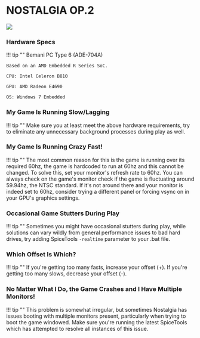 # NOSTALGIA OP.2
<img class="header-logo" src="/img/bemani/nostalgia/op2/logo.png">

### Hardware Specs

!!! tip ""
	Bemani PC Type 6 (ADE-704A)

	Based on an AMD Embedded R Series SoC.

	CPU: Intel Celeron B810

	GPU: AMD Radeon E4690

	OS: Windows 7 Embedded 

### My Game Is Running Slow/Lagging

!!! tip ""
	Make sure you at least meet the above hardware requirements, try to eliminate any unnecessary background processes during play as well.

### My Game Is Running Crazy Fast!

!!! tip ""
	The most common reason for this is the game is running over its required 60hz, the game is hardcoded to run at 60hz and this cannot be changed. To solve this, set your monitor's refresh rate to 60hz. You can always check on the game's monitor check if the game is fluctuating around 59.94hz, the NTSC standard. If it's not around there and your monitor is indeed set to 60hz, consider trying a different panel or forcing vsync on in your GPU's graphics settings.

### Occasional Game Stutters During Play

!!! tip ""
	Sometimes you might have occasional stutters during play, while solutions can vary wildly from general performance issues to bad hard drives, try adding SpiceTools `-realtime` parameter to your .bat file.

### Which Offset Is Which?

!!! tip ""
	If you're getting too many fasts, increase your offset (+). If you're getting too many slows, decrease your offset (-).

### No Matter What I Do, the Game Crashes and I Have Multiple Monitors!

!!! tip ""
	This problem is somewhat irregular, but sometimes Nostalgia has issues booting with multiple monitors present, particularly when trying to boot the game windowed. Make sure you're running the latest SpiceTools which has attempted to resolve all instances of this issue.



